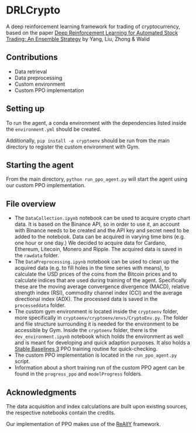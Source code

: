 # DRLCrypto

A deep reinforcement learning framework for trading of cryptocurrency, based on the paper [Deep Reinforcement Learning for Automated Stock Trading: An Ensemble Strategy](https://papers.ssrn.com/sol3/papers.cfm?abstract_id=3690996) by Yang, Liu, Zhong & Walid



## Contributions
- Data retrieval
- Data preprocessing
- Custom environment 
- Custom PPO implementation

## Setting up
To run the agent, a conda environment with the dependencies listed inside the `environment.yml` should be created.

Additionally, `pip install -e cryptoenv` should be run from the main directory to register the custom environment with Gym. 

## Starting the agent
From the main directory, `python run_ppo_agent.py` will start the agent using our custom PPO implementation.

## File overview 
- The `DataCollection.ipynb` notebook can be used to acquire crypto chart data. It is based on the Binance API, so in order to use it, an account with Binance needs to be created and the API key and secret need to be added to the notebook. Data can be acquired in varying time bins (e.g. one hour or one day.) We decided to acquire data for Cardano, Ethereum, Litecoin, Monero and Ripple. The acquired data is saved in the `rawdata` folder.  
- The `DataPreprocessing.ipynb` notebook can be used to clean up the acquired data (e.g. to fill holes in the time series with means), to calculate the USD prices of the coins from the Bitcoin prices and to calculate indices that are used during training of the agent. Specifically these are the moving average convergence divergence (MACD), relative strength index (RSI), commodity channel index (CCI) and the average directional index (ADX). The processed data is saved in the `processeddata` folder. 
- The custom gym environment is located inside the `cryptoenv` folder, more specifically in `cryptoenv/cryptoenv/envs/CryptoEnv.py`. The folder and file structure surrounding it is needed for the environment to be accessible by Gym. Inside the `cryptoenv` folder, there is the `dev_environment.ipynb` notebook which holds the environment as well and is meant for developing and quick adaption purposes. It also holds a [Stable Baselines 3](https://github.com/DLR-RM/stable-baselines3) PPO training routine for quick-checking. 
- The custom PPO implementation is located in the `run_ppo_agent.py` script. 
- Information about a short training run of the custom PPO agent can be found in the `progress_ppo` and `modelProgress` folders. 



## Acknowledgments
The data acquisition and index calculations are built upon existing sources, the respective notebooks contain the credits. 

Our implementation of PPO makes use of the [ReAllY](https://github.com/geronimocharlie/ReAllY) framework.

